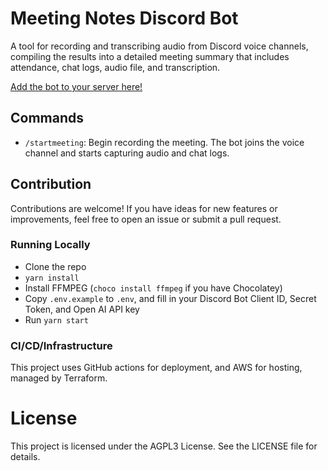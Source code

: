 # Meeting Notes Discord Bot

A tool for recording and transcribing audio from Discord voice channels, compiling the results into a detailed meeting summary that includes attendance, chat logs, audio file, and transcription.

[Add the bot to your server here!](https://discord.com/oauth2/authorize?client_id=1278729036528619633)

## Commands

- `/startmeeting`: Begin recording the meeting. The bot joins the voice channel and starts capturing audio and chat logs.

## Contribution

Contributions are welcome! If you have ideas for new features or improvements, feel free to open an issue or submit a pull request.

### Running Locally

- Clone the repo
- `yarn install`
- Install FFMPEG (`choco install ffmpeg` if you have Chocolatey)
- Copy `.env.example` to `.env`, and fill in your Discord Bot Client ID, Secret Token, and Open AI API key
- Run `yarn start`

### CI/CD/Infrastructure

This project uses GitHub actions for deployment, and AWS for hosting, managed by Terraform.

# License

This project is licensed under the AGPL3 License. See the LICENSE file for details.
